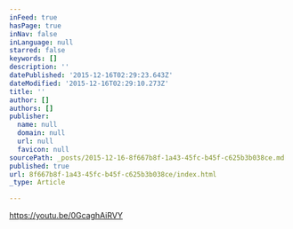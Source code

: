 ```yaml
---
inFeed: true
hasPage: true
inNav: false
inLanguage: null
starred: false
keywords: []
description: ''
datePublished: '2015-12-16T02:29:23.643Z'
dateModified: '2015-12-16T02:29:10.273Z'
title: ''
author: []
authors: []
publisher:
  name: null
  domain: null
  url: null
  favicon: null
sourcePath: _posts/2015-12-16-8f667b8f-1a43-45fc-b45f-c625b3b038ce.md
published: true
url: 8f667b8f-1a43-45fc-b45f-c625b3b038ce/index.html
_type: Article

---
```

https://youtu.be/0GcaghAiRVY